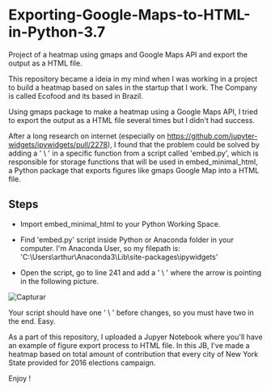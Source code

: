 # Exporting-Google-Maps-to-HTML-in-Python-3.7
Project of a heatmap using gmaps and Google Maps API and export the output as a HTML file.

This repository became a ideia in my mind when I was working in a project to build a heatmap based on sales in the startup that I work. The Company is called Ecofood and its based in Brazil.

Using gmaps package to make a heatmap using a Google Maps API, I tried to export the output as a HTML file several times but I didn't had success.

After a long research on internet (especially on https://github.com/jupyter-widgets/ipywidgets/pull/2278), I found that the problem could be solved by adding a ' \ ' in a specific function from a script called 'embed.py', which is responsible for storage functions that will be used in embed_minimal_html, a Python package that exports figures like gmaps Google Map into a HTML file.

## Steps

- Import embed_minimal_html to your Python Working Space.

- Find 'embed.py' script inside Python or Anaconda folder in your computer. I'm Anaconda User, so my filepath is: 
'C:\Users\arthur\Anaconda3\Lib\site-packages\ipywidgets'

- Open the script, go to line 241 and add a ' \ ' where the arrow is pointing in the following picture.

![Capturar](https://user-images.githubusercontent.com/45671820/58126277-fdab4580-7be8-11e9-93c0-031a0bafd60e.PNG)

Your script should have one ' \ ' before changes, so you must have two in the end. Easy.

As a part of this repository, I uploaded a Jupyer Notebook where you'll have an example of figure export process to HTML file. In this JB, I've made a heatmap based on total amount of contribution that every city of New York State provided for 2016 elections campaign.

Enjoy !



